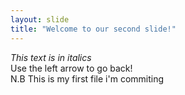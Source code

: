 ```yaml
---
layout: slide
title: "Welcome to our second slide!"
---
```

*This text is in italics*<br>
Use the left arrow to go back!<br>
N.B This is my first file i'm commiting 
